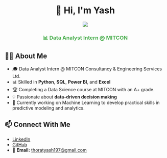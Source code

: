 <h1 align="center">👋 Hi, I'm Yash</h1>

<p align="center">
  <img src="https://readme-typing-svg.herokuapp.com?size=24&color=FF5733&center=true&vCenter=true&lines=Data+Analyst;Data+Scientist" />
</p>

<h3 align="center" style="color:#4CAF50;">📊 Data Analyst Intern @ MITCON</h3>

## 🧑‍💻 About Me
- 🎓 Data Analyst Intern @ MITCON Consultancy & Engineering Services Ltd.
- 📊 Skilled in **Python**, **SQL**, **Power BI**, and **Excel**
- 🏆 Completing a Data Science course at MITCON with an A+ grade.
- 💡 Passionate about **data-driven decision making**
- 🤖 Currently working on Machine Learning to develop practical skills in predictive modeling and analytics.


## 📫 Connect With Me
- [LinkedIn](https://www.linkedin.com/in/yash-thorat-5898b32a9/)  
- [GitHub]()  
- 📧 **Email:** thoratyash197@gmail.com   
